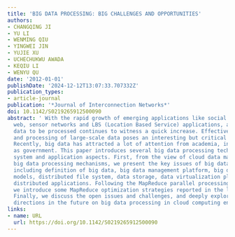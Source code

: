 ```yaml
---
title: 'BIG DATA PROCESSING: BIG CHALLENGES AND OPPORTUNITIES'
authors:
- CHANGQING JI
- YU LI
- WENMING QIU
- YINGWEI JIN
- YUJIE XU
- UCHECHUKWU AWADA
- KEQIU LI
- WENYU QU
date: '2012-01-01'
publishDate: '2024-12-12T13:07:33.707332Z'
publication_types:
- article-journal
publication: '*Journal of Interconnection Networks*'
doi: 10.1142/S0219265912500090
abstract: ' With the rapid growth of emerging applications like social network, semantic
  web, sensor networks and LBS (Location Based Service) applications, a variety of
  data to be processed continues to witness a quick increase. Effective management
  and processing of large-scale data poses an interesting but critical challenge.
  Recently, big data has attracted a lot of attention from academia, industry as well
  as government. This paper introduces several big data processing techniques from
  system and application aspects. First, from the view of cloud data management and
  big data processing mechanisms, we present the key issues of big data processing,
  including definition of big data, big data management platform, big data service
  models, distributed file system, data storage, data virtualization platform and
  distributed applications. Following the MapReduce parallel processing framework,
  we introduce some MapReduce optimization strategies reported in the literature.
  Finally, we discuss the open issues and challenges, and deeply explore the research
  directions in the future on big data processing in cloud computing environments. '
links:
- name: URL
  url: https://doi.org/10.1142/S0219265912500090
---
```

